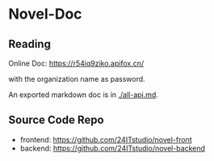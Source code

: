 
# Novel-Doc

## Reading

Online Doc: <https://r54iq9ziko.apifox.cn/>

with the organization  name as password.

An exported markdown doc is in [./all-api.md](./all-api.md).

## Source Code Repo
- frontend: <https://github.com/24ITstudio/novel-front>
- backend: <https://github.com/24ITstudio/novel-backend>


